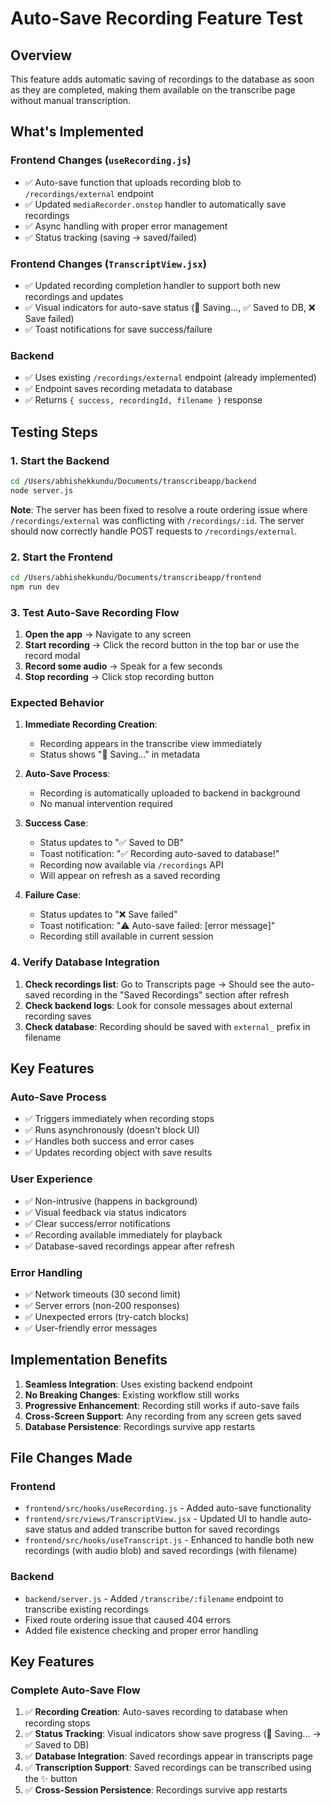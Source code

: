 # Auto-Save Recording Feature Test

## Overview
This feature adds automatic saving of recordings to the database as soon as they are completed, making them available on the transcribe page without manual transcription.

## What's Implemented

### Frontend Changes (`useRecording.js`)
- ✅ Auto-save function that uploads recording blob to `/recordings/external` endpoint
- ✅ Updated `mediaRecorder.onstop` handler to automatically save recordings
- ✅ Async handling with proper error management
- ✅ Status tracking (saving → saved/failed)

### Frontend Changes (`TranscriptView.jsx`)
- ✅ Updated recording completion handler to support both new recordings and updates
- ✅ Visual indicators for auto-save status (💾 Saving..., ✅ Saved to DB, ❌ Save failed)
- ✅ Toast notifications for save success/failure

### Backend
- ✅ Uses existing `/recordings/external` endpoint (already implemented)
- ✅ Endpoint saves recording metadata to database
- ✅ Returns `{ success, recordingId, filename }` response

## Testing Steps

### 1. Start the Backend
```bash
cd /Users/abhishekkundu/Documents/transcribeapp/backend
node server.js
```

**Note**: The server has been fixed to resolve a route ordering issue where `/recordings/external` was conflicting with `/recordings/:id`. The server should now correctly handle POST requests to `/recordings/external`.

### 2. Start the Frontend
```bash
cd /Users/abhishekkundu/Documents/transcribeapp/frontend
npm run dev
```

### 3. Test Auto-Save Recording Flow

1. **Open the app** → Navigate to any screen
2. **Start recording** → Click the record button in the top bar or use the record modal
3. **Record some audio** → Speak for a few seconds
4. **Stop recording** → Click stop recording button

### Expected Behavior

1. **Immediate Recording Creation**:
   - Recording appears in the transcribe view immediately
   - Status shows "💾 Saving..." in metadata

2. **Auto-Save Process**:
   - Recording is automatically uploaded to backend in background
   - No manual intervention required

3. **Success Case**:
   - Status updates to "✅ Saved to DB"
   - Toast notification: "✅ Recording auto-saved to database!"
   - Recording now available via `/recordings` API
   - Will appear on refresh as a saved recording

4. **Failure Case**:
   - Status updates to "❌ Save failed"
   - Toast notification: "⚠️ Auto-save failed: [error message]"
   - Recording still available in current session

### 4. Verify Database Integration

1. **Check recordings list**: Go to Transcripts page → Should see the auto-saved recording in the "Saved Recordings" section after refresh
2. **Check backend logs**: Look for console messages about external recording saves
3. **Check database**: Recording should be saved with `external_` prefix in filename

## Key Features

### Auto-Save Process
- ✅ Triggers immediately when recording stops
- ✅ Runs asynchronously (doesn't block UI)
- ✅ Handles both success and error cases
- ✅ Updates recording object with save results

### User Experience
- ✅ Non-intrusive (happens in background)
- ✅ Visual feedback via status indicators
- ✅ Clear success/error notifications
- ✅ Recording available immediately for playback
- ✅ Database-saved recordings appear after refresh

### Error Handling
- ✅ Network timeouts (30 second limit)
- ✅ Server errors (non-200 responses)
- ✅ Unexpected errors (try-catch blocks)
- ✅ User-friendly error messages

## Implementation Benefits

1. **Seamless Integration**: Uses existing backend endpoint
2. **No Breaking Changes**: Existing workflow still works
3. **Progressive Enhancement**: Recording still works if auto-save fails
4. **Cross-Screen Support**: Any recording from any screen gets saved
5. **Database Persistence**: Recordings survive app restarts

## File Changes Made

### Frontend
- `frontend/src/hooks/useRecording.js` - Added auto-save functionality
- `frontend/src/views/TranscriptView.jsx` - Updated UI to handle auto-save status and added transcribe button for saved recordings
- `frontend/src/hooks/useTranscript.js` - Enhanced to handle both new recordings (with audio blob) and saved recordings (with filename)

### Backend  
- `backend/server.js` - Added `/transcribe/:filename` endpoint to transcribe existing recordings
- Fixed route ordering issue that caused 404 errors
- Added file existence checking and proper error handling

## Key Features

### Complete Auto-Save Flow
1. ✅ **Recording Creation**: Auto-saves recording to database when recording stops
2. ✅ **Status Tracking**: Visual indicators show save progress (💾 Saving... → ✅ Saved to DB)
3. ✅ **Database Integration**: Saved recordings appear in transcripts page
4. ✅ **Transcription Support**: Saved recordings can be transcribed using the ✨ button
5. ✅ **Cross-Session Persistence**: Recordings survive app restarts

